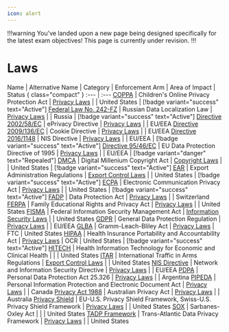 ```yaml
---
icon: alert
---
```


!!!warning
You've landed upon a new page being designed specifically for the latest exam objectives! This page is currently under revision.
!!!

# Laws

Name | Alternative Name | Category | Enforcement Arm | Area of Impact | Status { class="compact" }
:--- | :---
[COPPA](/laws/coppa.md) | Children's Online Privacy Protection Act | [Privacy Laws](/categories/privacy-laws/) | | United States | [!badge variant="success" text="Active"]
[Federal Law No. 242-FZ](/laws/federal-law-no-242-fz.md) | Russian Data Localization Law | [Privacy Laws](/categories/privacy-laws/) | | Russia | [!badge variant="success" text="Active"]
[Directive 2002/58/EC](/laws/directive-2002-58-ec.md) | ePrivacy Directive | [Privacy Laws](/categories/privacy-laws/) | | EU/EEA
[Directive 2009/136/EC](/laws/directive-2009-136-ec.md) | Cookie Directive | [Privacy Laws](/categories/privacy-laws) | | EU/EEA
[Directive 2016/1148](/laws/directive-2016-1148.md) | NIS Directive | [Privacy Laws](/categories/privacy-laws) | | EU/EEA | [!badge variant="success" text="Active"]
[Directive 95/46/EC](/laws/directive-95-46-ec.md) | EU Data Protection Directive of 1995 | [Privacy Laws](/categories/privacy-laws) | | EU/EEA | [!badge variant="danger" text="Repealed"]
[DMCA](/laws/dmca.md) | Digital Millenium Copyright Act | [Copyright Laws](/categories/copyright-laws/) | | United States | [!badge variant="success" text="Active"]
[EAR](/laws/ear.md) | Export Administration Regulations | [Export Control Laws](/categories/export-control-laws/) | | United States | [!badge variant="success" text="Active"]
[ECPA](/laws/ecpa.md) | Electronic Communication Privacy Act | [Privacy Laws](/categories/privacy-laws/) | | United States | [!badge variant="success" text="Active"]
[FADP](/laws/fadp.md) | Data Protection Act | [Privacy Laws](/categories/privacy-laws/) | | Switzerland
[FERPA](/laws/ferpa.md) | Family Educational Rights and Privacy Act | [Privacy Laws](/categories/privacy-laws/) | | United States
[FISMA](/laws/fisma.md) | Federal Information Security Management Act | [Information Security Laws](/categories/information-security-laws/) | | United States
[GDPR](/laws/gdpr.md) | General Data Protection Regulation | [Privacy Laws](/categories/privacy-laws/) | | EU/EEA
[GLBA](/laws/glba.md) | Gramm-Leach-Bliley Act | [Privacy Laws](/categories/privacy-laws/) | FTC | United States
[HIPAA](/laws/hipaa.md) | Health Insurance Portability and Accountability Act | [Privacy Laws](/categories/privacy-laws/) | OCR | United States | [!badge variant="success" text="Active"]
[HITECH](/laws/hitech.md) | Health Information Technology for Economic and Clinical Health | | | United States
[ITAR](/laws/itar.md) | International Traffic in Arms Regulations | [Export Control Laws](/categories/privacy-laws/) | | United States
[NIS Directive](/laws/nis-directive.md) | Network and Information Security Directive | [Privacy Laws](/categories/privacy-laws/) | | EU/EEA
[PDPA](/laws/pdpa.md) | Personal Data Protection Act 25.326 | [Privacy Laws](/categories/privacy-laws/) | | Argentina
[PIPEDA](/laws/pipeda.md) | Personal Information Protection and Electronic Document Act | [Privacy Laws](/categories/privacy-laws/) | | Canada
[Privacy Act 1988](/laws/privacy-act-1988.md) | Australian Privacy Act | [Privacy Laws](/categories/privacy-laws/) | | Australia
[Privacy Shield](/laws/privacy-shield.md) | EU-U.S. Privacy Shield Framework, Swiss-U.S. Privacy Shield Framework | [Privacy Laws](/categories/privacy-laws/) | | United States
[SOX](/laws/sox.md) | Sarbanes-Oxley Act | | | United States
[TADP Framework](/laws/tadp-framework.md) | Trans-Atlantic Data Privacy Framework | [Privacy Laws](/categories/privacy-laws/) | | United States
